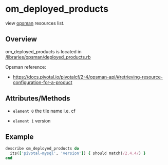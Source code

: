 # om_deployed_products

view [opsman](readme.md) resources list.

## Overview

om_deployed_products is located in [/libraries/opsman/deployed_products.rb](/libraries/opsman/deployed_products.rb)

Opsman reference:

* https://docs.pivotal.io/pivotalcf/2-4/opsman-api/#retrieving-resource-configuration-for-a-product


## Attributes/Methods


* `element 0` the tile name i.e. cf


* `element 1` version


## Example

```ruby
describe om_deployed_products do
  its(['pivotal-mysql', 'version']) { should match(/2.4.4/) }
end

```
